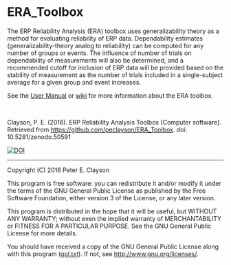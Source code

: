 # ERA_Toolbox

The ERP Reliability Analysis (ERA) toolbox uses generalizability theory as a method for evaluating reliability of ERP data. 
Dependability estimates (generalizability-theory analog to reliability) can be computed for any number of groups or events. 
The influence of number of trials on dependability of measurements will also be determined, and a recommended cutoff for 
inclusion of ERP data will be provided based on the stability of measurement as the number of trials included in a 
single-subject average for a given group and event increases.

See the [User Manual](ERA_Toolbox/documentation/UserManual.pdf) or [wiki](https://github.com/peclayson/ERA_Toolbox/wiki) for more information about the ERA toolbox.

&nbsp; 

Clayson, P. E. (2016). ERP Reliability Analysis Toolbox [Computer software]. Retrieved from https://github.com/peclayson/ERA_Toolbox. doi: 10.5281/zenodo.50591

[![DOI](https://zenodo.org/badge/21655/peclayson/ERA_Toolbox.svg)](https://zenodo.org/badge/latestdoi/21655/peclayson/ERA_Toolbox)

***

Copyright (C) 2016 Peter E. Clayson
 
  This program is free software: you can redistribute it and/or modify
  it under the terms of the GNU General Public License as published by
  the Free Software Foundation, either version 3 of the License, or
  any later version.
 
  This program is distributed in the hope that it will be useful,
  but WITHOUT ANY WARRANTY; without even the implied warranty of
  MERCHANTABILITY or FITNESS FOR A PARTICULAR PURPOSE. See the
  GNU General Public License for more details.
 
  You should have received a copy of the GNU General Public License
  along with this program ([gpl.txt](https://github.com/peclayson/ERA_Toolbox/blob/master/gpl.txt)). If not, see 
  <http://www.gnu.org/licenses/>.
